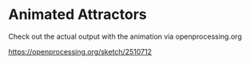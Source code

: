 # Animated Attractors

Check out the actual output with the animation via openprocessing.org

https://openprocessing.org/sketch/2510712